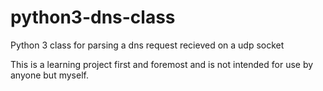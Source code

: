 # python3-dns-class
Python 3 class for parsing a dns request recieved on a udp socket

This is a learning project first and foremost and is not intended for use by anyone but myself.